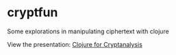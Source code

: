 cryptfun
========

Some explorations in manipulating ciphertext with clojure

View the presentation: [Clojure for Cryptanalysis](http://htmlpreview.github.io/?https://github.com/boston-clojure/cryptfun/blob/master/presentation.html#slide26)
